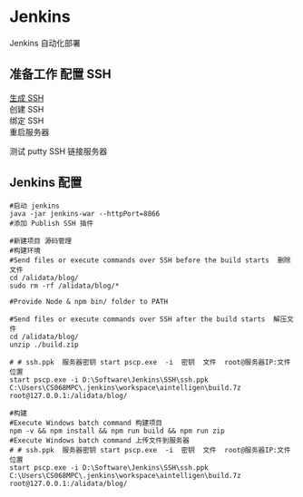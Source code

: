 # Jenkins

Jenkins 自动化部署

## 准备工作 配置 SSH

[生成 SSH](https://help.aliyun.com/document_detail/51798.html?spm=5176.2020520101.205.d51798.5fa64df5HxA9Tr)  
创建 SSH  
绑定 SSH  
重启服务器

测试 putty SSH 链接服务器

## Jenkins 配置

```shell
#启动 jenkins
java -jar jenkins-war --httpPort=8866
#添加 Publish SSH 插件

#新建项目 源码管理
#构建环境
#Send files or execute commands over SSH before the build starts  删除文件
cd /alidata/blog/
sudo rm -rf /alidata/blog/*

#Provide Node & npm bin/ folder to PATH

#Send files or execute commands over SSH after the build starts  解压文件
cd /alidata/blog/
unzip ./build.zip

# # ssh.ppk  服务器密钥 start pscp.exe  -i  密钥  文件  root@服务器IP:文件位置
start pscp.exe -i D:\Software\Jenkins\SSH\ssh.ppk  C:\Users\CS068MPC\.jenkins\workspace\aintelligen\build.7z root@127.0.0.1:/alidata/blog/

#构建
#Execute Windows batch command 构建项目
npm -v && npm install && npm run build && npm run zip
#Execute Windows batch command 上传文件到服务器
# # ssh.ppk  服务器密钥 start pscp.exe  -i  密钥  文件  root@服务器IP:文件位置
start pscp.exe -i D:\Software\Jenkins\SSH\ssh.ppk  C:\Users\CS068MPC\.jenkins\workspace\aintelligen\build.7z root@127.0.0.1:/alidata/blog/


```
